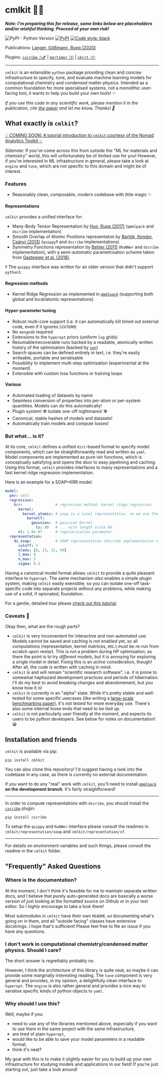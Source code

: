 # cmlkit 🐫🧰

***Note: I'm preparing this for release, some links below are placeholders and/or wishful thinking. Proceed at your own risk!***

![PyPI - Python Version](https://img.shields.io/pypi/pyversions/cmlkit.svg) [![PyPI](https://img.shields.io/pypi/v/cmlkit.svg)](https://pypi.org/project/cmlkit/) [![Code style: black](https://img.shields.io/badge/code%20style-black-000000.svg)](https://github.com/python/black) 

Publications: [Langer, Gößmann, Rupp (2020)](https://marcel.science/repbench)

Plugins: [`cscribe 🐫🖋️`](https://github.com/sirmarcel/cscribe) | [`mortimer 🎩⏰`](https://gitlab.com/sirmarcel/mortimer) | [`skrrt 🚗💨`](https://gitlab.com/sirmarcel/skrrt)

***

`cmlkit` is an extensible `python` package providing clean and concise infrastructure to specify, tune, and evaluate machine learning models for computational chemistry and condensed matter physics. Intended as a common foundation for more specialised systems, not a monolithic user-facing tool, it wants to help you build your own tools! ✨

*If you use this code in any scientific work, please mention it in the publication, cite [the paper](https://marcel.science/repbench) and let me know. Thanks! 🐫*

## What exactly is `cmlkit`?

[💡 COMING SOON: A tutorial introduction to `cmlkit` courtesy of the Nomad Analytics Toolkit 💡](https://nomad-coe.eu)

*Sidenote*: If you've come across this from outside the "ML for materials and chemistry" world, this will unfortunately be of limited use for you! However, if you're interested in ML infrastructure in general, please take a look at `engine` and `tune`, which are not specific to this domain and might be of interest.

### Features

- Reasonably clean, composable, modern codebase with little magic ✨

#### Representations

`cmlkit` provides a unified interface for:

- Many-Body Tensor Representation by [Huo, Rupp (2017)](https://arxiv.org/abs/1704.06439) (`qmmlpack` and `dscribe` implementation)
- Smooth Overlap of Atomic Positions representaton by [Bartók, Kondor, Csányi (2013)](https://doi.org/10.1103/PhysRevB.87.184115) (`quippy`‡ and `dscribe` implementations)
- Symmetry Functions representation by [Behler (2011)](https://doi.org/10.1063/1.3553717) (`RuNNer` and `dscribe` implementation), with a semi-automatic parametrisation scheme taken from [Gastegger et al. (2018)](https://doi.org/10.1063/1.5019667).

‡ The `quippy` interface was written for an older version that didn't support `python3`.

#### Regression methods

- Kernel Ridge Regression as implemented in [`qmmlpack`](https://gitlab.com/qmml/qmmlpack) (supporting both global and local/atomic representations)

#### Hyper-parameter tuning

- Robust multi-core support (i.e. it can automatically kill timed out external code, even if it ignores `SIGTERM`)
- No `mongodb` required
- Extensions to the `hyperopt` priors (uniform `log` grids)
- Resumable/recoverable runs backed by a readable, atomically written history of the optimisation (backed by [`son`](https://github.com/flokno/son))
- Search spaces can be defined entirely in text, i.e. they're easily writeable, portable and serialisable
- Possibility to implement multi-step optimisation (experimental at the moment)
- Extensible with custom loss functions or training loops

#### Various

- Automated loading of datasets by name
- Seamless conversion of properties into per-atom or per-system quantities. Models can do this automatically!
- Plugin system! ☢️ Isolate one-off nightmares! ☢️
- Canonical, stable hashes of models and datasets!
- Automatically train models and compute losses!

### But what... is it?

At its core, `cmlkit` defines a unified `dict`-based format to specify model components, which can be straightforwardly read and written as `yaml`. Model components are implemented as pure-ish functions, which is conceptually satisfying and opens the door to easy pipelining and caching. Using this format, `cmlkit` provides interfaces to many representations and a fast kernel ridge regression implementation.

Here is an example for a SOAP+KRR model:

```yaml
model:
  per: cell
  regression:
    krr:               # regression method: kernel ridge regression
      kernel:
        kernel_atomic: # soap is a local representation, so we use the appropriate kernel
          kernelf:
            gaussian:  # gaussian kernel
              ls: 80   # ... with length scale 80
      nl: 1.0e-07      # regularisation parameter
  representation:
    ds_soap:           # SOAP representation (dscribe implementation via plugin)
      cutoff: 3	
      elems: [8, 13, 31, 49]
      l_max: 8
      n_max: 2
      sigma: 0.5
```

Having a canonical model format allows `cmlkit` to provide a quite pleasant interface to `hyperopt`. The same mechanism *also* enables a simple plugin system, making `cmlkit` easily exensible, so you can isolate one-off task-specific code into separate projects without any problems, while making use of a solid, if opionated, foundation.

For a gentle, detailed tour please [check out this tutorial]( nomad-coe.eu ).

### Caveats 😬

Okay then, what are the rough parts?

- `cmlkit` is very inconvenient for interactive and non-automated use: Models cannot be saved and caching is not enabled yet, so all computations (representation, kernel matrices, etc.) must be re-run from scratch upon restart. This is not a problem during HP optimisation, as there the point is to try *different* models, but it is annoying for exploring a single model in detail. Fixing this is an *active* consideration, though! After all, the code is written with caching in mind.
- `cmlkit` is and will remain "scientific research software", i.e. it is prone to somewhat haphazard development practices and periods of hibernation. I'll do my best to avoid breaking changes and abandonement, but you know how it is!
- `cmlkit` is currently in an "alpha" state. While it's pretty stable and well-tested for some specific usecases (like writing a [large-scale benchmarking paper](marcel.science/repbench)), it's not tested for more everyday use. There's also some internal loose ends that need to be tied up.
- `cmlkit` is not particularly user friendly at the moment, and expects its users to be python developers. See below for notes on documentation! 😀

## Installation and friends

`cmlkit` is available via pip:

```
pip install cmlkit
```

You can also clone this repository! I'd suggest having a look into the codebase in any case, as there is currently no external documentation.

If you want to do any "real" work with `cmlkit`, you'll need to install [`qmmlpack`](https://gitlab.com/qmml/qmmlpack/-/tree/development) **on the development branch**. It's fairly straightforward!

***

In order to compute representations with `dscribe`, you should install the [`cscribe`](https://github.com/sirmarcel/cscribe) plugin:

```
pip install cscribe
```

To setup the `quippy` and `RuNNer` interface please consult the readmes in `cmlkit/representation/soap` and `cmlkit/representation/sf`.

***

For details on environment variables and such things, please consult the readme in the `cmlkit` folder.

## "Frequently" Asked Questions

### Where is the documentation?

At the moment, I don't think it's feasible for me to maintain separate written docs, and I believe that purely auto-generated docs are basically a worse version of just looking at the formatted source on Github or in your text editor. So I *highly* encourage to take a look there!

Most submodules in `cmlkit` have their own `README.md` documenting what's going on in them, and all "outside facing" classes have extensive docstrings. I hope that's sufficient! Please feel free to file an issue if you have any questions.

### I don't work in computational chemistry/condensed matter physics. Should I care?

The short answer is regrettably probably no. 

However, I think the architecture of this library is quite neat, so maybe it can provide some marginally interesting reading. The `tune` component is very general and provides, in my opinion, a delightfully clean interface to `hyperopt`. The `engine` is also rather general and provides a nice way to serialise specific kinds of python objects to `yaml`.

### Why should I use this?

Well, maybe if you:

- need to use any of the libraries mentioned above, especially if you want to use them in the same project with the same infrastructure,
- are tired of plain `hyperopt`,
- would like to be able to save your model parameters in a readable format,
- think it's neat?

My goal with this is to make it slightly easier for you to build up your own infrastructure for studying models and applications in our field! If you're just starting out, just take a look around!


